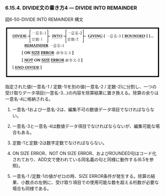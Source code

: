 ### 6.15.4. DIVIDE文の書き方4 ― DIVIDE INTO REMAINDER

図6-50-DIVIDE INTO REMAINDER 構文

![alt text](Image/6-50-Divide.png)

指定された値(一意名-1 / 定数-1)を別の値(一意名-2 / 定数-2)に分割し、一つの受け取りデータ項目(一意名-3…)の内容を除算結果に置き換える。除算の余りは一意名-4に格納される。

1. 一意名-1および一意名-2は、編集不可の数値データ項目でなければならない。

2. 一意名-3と一意名-4は数値データ項目でなければならないが、編集可能な場合もある。

3. 定数-1と定数-2は数字定数でなければならない。

4. ON SIZE ERROR、NOT ON SIZE ERROR、およびROUNDED句はコード化されており、ADD文で使われている同名義の句と同様に動作する(6.5を参照)。

5. 一意名-1 /定数-1の値がゼロの時、SIZE ERROR条件が発生する。除算の結果、小数点の左側に、受け取り項目での使用可能な数を超える桁数が必要な場合も同様である。
